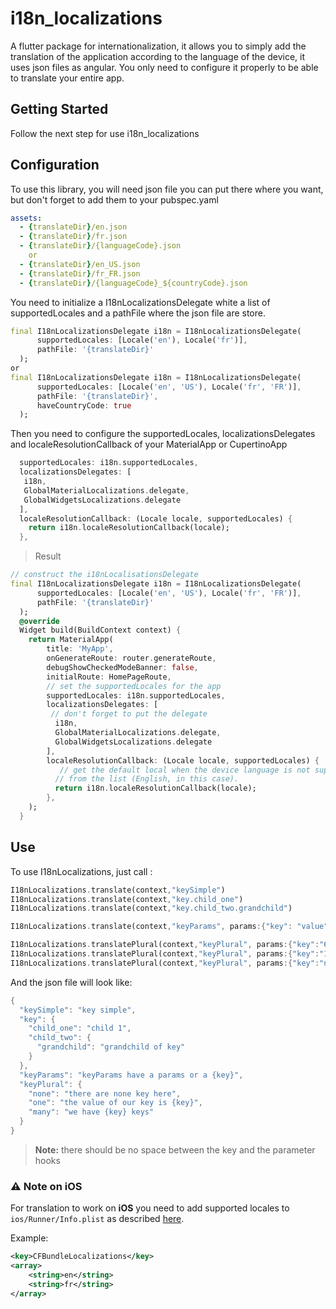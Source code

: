# i18n_localizations

A flutter package for internationalization, it allows you to simply add the translation of the application according to the language of the device, it uses json files as angular.
You only need to configure it properly to be able to translate your entire app.

## Getting Started

Follow the next step for use i18n_localizations

## Configuration
To use this library, you will need json file you can put there where you want, but don't forget to add them to your pubspec.yaml
```yaml
assets:
  - {translateDir}/en.json
  - {translateDir}/fr.json
  - {translateDir}/{languageCode}.json
    or
  - {translateDir}/en_US.json
  - {translateDir}/fr_FR.json
  - {translateDir}/{languageCode}_${countryCode}.json
```

You need to initialize a I18nLocalizationsDelegate white a list of supportedLocales and a pathFile where the json file are store.
```dart
final I18nLocalizationsDelegate i18n = I18nLocalizationsDelegate(
      supportedLocales: [Locale('en'), Locale('fr')],
      pathFile: '{translateDir}'
  );
or
final I18nLocalizationsDelegate i18n = I18nLocalizationsDelegate(
      supportedLocales: [Locale('en', 'US'), Locale('fr', 'FR')],
      pathFile: '{translateDir}',
      haveCountryCode: true
  );
```

Then you need to configure the supportedLocales, localizationsDelegates and localeResolutionCallback of your MaterialApp or CupertinoApp
```dart
  supportedLocales: i18n.supportedLocales,
  localizationsDelegates: [
   i18n,
   GlobalMaterialLocalizations.delegate,
   GlobalWidgetsLocalizations.delegate
  ],
  localeResolutionCallback: (Locale locale, supportedLocales) {
    return i18n.localeResolutionCallback(locale);
  },
```


> Result

```dart
// construct the i18nLocalisationsDelegate
final I18nLocalizationsDelegate i18n = I18nLocalizationsDelegate(
      supportedLocales: [Locale('en', 'US'), Locale('fr', 'FR')],
      pathFile: '{translateDir}'
  );
  @override
  Widget build(BuildContext context) {
    return MaterialApp(
        title: 'MyApp',
        onGenerateRoute: router.generateRoute,
        debugShowCheckedModeBanner: false,
        initialRoute: HomePageRoute,
        // set the supportedLocales for the app
        supportedLocales: i18n.supportedLocales,
        localizationsDelegates: [
         // don't forget to put the delegate
          i18n,
          GlobalMaterialLocalizations.delegate,
          GlobalWidgetsLocalizations.delegate
        ],
        localeResolutionCallback: (Locale locale, supportedLocales) {
           // get the default local when the device language is not supported, use the first one
          // from the list (English, in this case).
          return i18n.localeResolutionCallback(locale);
        },
    );
  }
```

## Use

To use I18nLocalizations, just call :
```dart
I18nLocalizations.translate(context,"keySimple")
I18nLocalizations.translate(context,"key.child_one")
I18nLocalizations.translate(context,"key.child_two.grandchild")

I18nLocalizations.translate(context,"keyParams", params:{"key": "value"})

I18nLocalizations.translatePlural(context,"keyPlural", params:{"key":"6"})
I18nLocalizations.translatePlural(context,"keyPlural", params:{"key":"1"})
I18nLocalizations.translatePlural(context,"keyPlural", params:{"key":"not a number"})

```
And the json file will look like:
```dart
{
  "keySimple": "key simple",
  "key": {
    "child_one": "child 1",
    "child_two": {
      "grandchild": "grandchild of key"
    }
  },
  "keyParams": "keyParams have a params or a {key}",
  "keyPlural": {
    "none": "there are none key here",
    "one": "the value of our key is {key}",
    "many": "we have {key} keys"
  }
}
```
> **Note:** there should be no space between the key and the parameter hooks

### ⚠️ Note on **iOS**

For translation to work on **iOS** you need to add supported locales to
`ios/Runner/Info.plist` as described [here](https://flutter.dev/docs/development/accessibility-and-localization/internationalization#specifying-supportedlocales).

Example:

```xml
<key>CFBundleLocalizations</key>
<array>
	<string>en</string>
	<string>fr</string>
</array>
```



